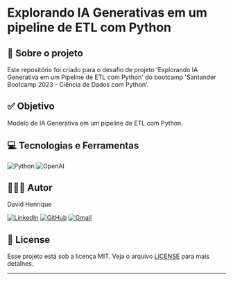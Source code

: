 
# Explorando IA Generativas em um pipeline de ETL com Python

## 💼 Sobre o projeto

Este repositório foi criado para o desafio de projeto 'Explorando IA Generativa em um Pipeline de ETL com Python' do bootcamp 'Santander Bootcamp 2023 - Ciência de Dados com Python'.

## ✅ Objetivo

Modelo de IA Generativa em  um pipeline de ETL com Python.

## 💻 Tecnologias e Ferramentas

![Python](https://img.shields.io/badge/Python-333333?style=for-the-badge&logo=python)
![OpenAI](https://img.shields.io/badge/-OpenAI-333333?style=for-the-badge&logo=openai&logoColor=0E76A8)

## 👨🏽‍💻 Autor

David Henrique

[![LinkedIn](https://img.shields.io/badge/LinkedIn-333333?style=for-the-badge&logo=linkedin&logoColor=0E76A8)](https://www.linkedin.com/in/david-henrique/)
[![GitHub](https://img.shields.io/badge/github-333333?style=for-the-badge&logo=github&logoColor=0E76A8)](https://github.com/David-Henriqu3)
[![Gmail](https://img.shields.io/badge/Gmail-333333?style=for-the-badge&logo=gmail&logoColor=0E76A8)](mailto:david.henrique.pe@gmail.com)

## 📝 License

Esse projeto está sob a licença MIT. Veja o arquivo [LICENSE](LICENSE) para mais detalhes.

---
